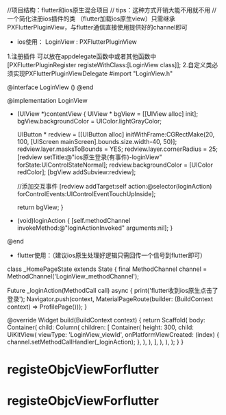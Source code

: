 //项目结构：flutter和ios原生混合项目
 // tips：这种方式开销大能不用就不用
// 一个简化注册ios插件的类 （flutter加载ios原生view）只需继承PXFlutterPluginView，与flutter通信直接使用提供好的channel即可

- ios使用： LoginView : PXFlutterPluginView

1.注册插件 可以放在appdelegate函数中或者其他函数中
[PXFlutterPluginRegister registeWithClass:[LoginView class]];
2.自定义类必须实现PXFlutterPluginViewDelegate
#import "LoginView.h"

@interface LoginView ()<PXFlutterPluginViewDelegate>
@end

@implementation LoginView

- (UIView *)contentView
{
    UIView * bgView = [[UIView alloc] init];
    bgView.backgroundColor = UIColor.lightGrayColor;
    
    UIButton * redview = [[UIButton alloc] initWithFrame:CGRectMake(20, 100, [UIScreen mainScreen].bounds.size.width-40, 50)];
    redview.layer.masksToBounds = YES;
    redview.layer.cornerRadius = 25;
    [redview setTitle:@"ios原生登录(有事件)-loginView" forState:UIControlStateNormal];
    redview.backgroundColor = [UIColor redColor];
    [bgView addSubview:redview];
    
    //添加交互事件
    [redview addTarget:self action:@selector(loginAction) forControlEvents:UIControlEventTouchUpInside];
    
    
    return bgView;
}

- (void)loginAction
{
    [self.methodChannel invokeMethod:@"loginActionInvoked" arguments:nil];
}

@end


- flutter使用：（建议ios原生处理好逻辑只需回传一个信号到flutter即可）

class _HomePageState extends State<HomePage> {
  final MethodChannel channel = MethodChannel('LoginView_methodChannel');

  Future<dynamic> _loginAction(MethodCall call) async {
    print('flutter收到ios原生点击了登录');
    Navigator.push(context,
        MaterialPageRoute(builder: (BuildContext context) => ProfilePage()));
  }

  @override
  Widget build(BuildContext context) {
    return Scaffold(
      body: Container(
        child: Column(
          children: [
            Container(
              height: 300,
              child: UiKitView(
                viewType: 'LoginView_viewId',
                onPlatformViewCreated: (index) {
                  channel.setMethodCallHandler(_loginAction);
                },
              ),
            ),
          ],
        ),
      ),
    );
  }
}

# registeObjcViewForflutter
# registeObjcViewForflutter
